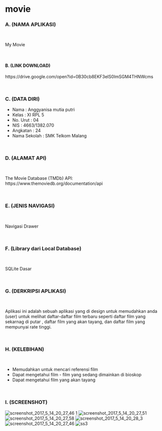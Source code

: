 # movie

### A. (NAMA APLIKASI)

<br>

<P>My Movie</P>

<br>

#### B. (LINK DOWNLOAD)
<P> https://drive.google.com/open?id=0B30cb8EKF3eIS0lmSGM4THNWcms </P>

<br>

### C. (DATA DIRI)
- Nama          : Anggyanisa mutia putri
- Kelas         : XI RPL 5
- No. Urut      : 04
- NIS           : 4663/1382.070
- Angkatan      : 24
- Nama Sekolah  : SMK Telkom Malang

<br>

### D. (ALAMAT API)

<br>

<P> The Movie Database (TMDb) API: https://www.themoviedb.org/documentation/api </P>

<br>

### E. (JENIS NAVIGASI)

<br>

<P> Navigasi Drawer </P>

<br>

### F. (Library dari Local Database)

<br>
<P> SQLite Dasar </P>
<br>

### G. (DERKRIPSI APLIKASI)

<br>

<P> Aplikasi ini adalah sebuah aplikasi yang di design untuk memudahkan anda (user) untuk melihat daftar-daftar film terbaru 
seperti daftar film yang sekarnag di putar , daftar film yang akan tayang, dan daftar film yang mempunyai rate tinggi.</P>

<br>

### H. (KELEBIHAN)

<br>

- Memudahkan untuk mencari referensi film
- Dapat mengetahui film - film yang sedang dimainkan di bioskop
- Dapat mengetahui film yang akan tayang

<br>

### I. (SCREENSHOT)
![screenshot_2017_5_14_20_27_46 1](https://cloud.githubusercontent.com/assets/22116905/26034674/516e8d9c-38ea-11e7-9ac1-f2331aa73f23.png)
![screenshot_2017_5_14_20_27_51](https://cloud.githubusercontent.com/assets/22116905/26034673/516e93c8-38ea-11e7-89fa-e6f4348ef195.png)
![screenshot_2017_5_14_20_27_58](https://cloud.githubusercontent.com/assets/22116905/26034677/516fa25e-38ea-11e7-8fd1-dd452e7fd94a.png)
![screenshot_2017_5_14_20_28_3](https://cloud.githubusercontent.com/assets/22116905/26034675/516f278e-38ea-11e7-90da-ff6446d1eee6.png)
![screenshot_2017_5_14_20_27_46](https://cloud.githubusercontent.com/assets/22116905/26034676/516fb12c-38ea-11e7-96d1-fe0b4d4e78a6.png)
![ss3](https://user-images.githubusercontent.com/22116905/27062335-89bf43da-5014-11e7-8bc3-37d7366e8196.png)
